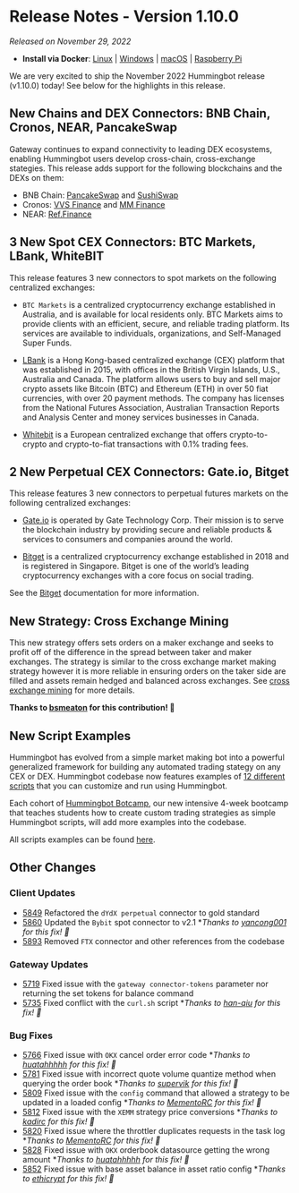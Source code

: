 # Release Notes - Version 1.10.0

*Released on November 29, 2022*

- **Install via Docker**: [Linux](/installation/docker/#linuxubuntu) | [Windows](/installation/docker/#windows) | [macOS](/installation/docker/#macos) | [Raspberry Pi](/installation/raspberry-pi/#install-via-docker)

We are very excited to ship the November 2022 Hummingbot release (v1.10.0) today! See below for the highlights in this release.

## New Chains and DEX Connectors: BNB Chain, Cronos, NEAR, PancakeSwap

Gateway continues to expand connectivity to leading DEX ecosystems, enabling Hummingbot users develop cross-chain, cross-exchange stategies. This release adds support for the following blockchains and the DEXs on them:

- BNB Chain: [PancakeSwap](/gateway/exchanges/pancakeswap/) and [SushiSwap](/gateway/exchanges/sushiswap/)
- Cronos: [VVS Finance](/gateway/exchanges/vvs-finance/) and [MM Finance](/gateway/exchanges/mm-finance/)
- NEAR: [Ref.Finance](https://www.ref.finance/)

## 3 New Spot CEX Connectors: BTC Markets, LBank, WhiteBIT

This release features 3 new connectors to spot markets on the following centralized exchanges:

- `BTC Markets` is a centralized cryptocurrency exchange established in Australia, and is available for local residents only. BTC Markets aims to provide clients with an efficient, secure, and reliable trading platform. Its services are available to individuals, organizations, and Self-Managed Super Funds.

- [LBank](/exchanges/lbank/) is a Hong Kong-based centralized exchange (CEX) platform that was established in 2015, with offices in the British Virgin Islands, U.S., Australia and Canada. The platform allows users to buy and sell major crypto assets like Bitcoin (BTC) and Ethereum (ETH) in over 50 fiat currencies, with over 20 payment methods. The company has licenses from the National Futures Association, Australian Transaction Reports and Analysis Center and money services businesses in Canada.

- [Whitebit](/exchanges/whitebit/) is a European centralized exchange that offers crypto-to-crypto and crypto-to-fiat transactions with 0.1% trading fees.

## 2 New Perpetual CEX Connectors: Gate.io, Bitget

This release features 3 new connectors to perpetual futures markets on the following centralized exchanges:

- [Gate.io](/exchanges/gate-io-perpetual/) is operated by Gate Technology Corp. Their mission is to serve the blockchain industry by providing secure and reliable products & services to consumers and companies around the world.

- [Bitget](/exchanges/bitget-perpetual/) is a centralized cryptocurrency exchange established in 2018 and is registered in Singapore. Bitget is one of the world’s leading cryptocurrency exchanges with a core focus on social trading.

See the [Bitget](/exchanges/bitget-perpetual/) documentation for more information.

## New Strategy: Cross Exchange Mining

This new strategy offers sets orders on a maker exchange and seeks to profit off of the difference in the spread between taker and maker exchanges. The strategy is similar to the cross exchange market making strategy however it is more reliable in ensuring orders on the taker side are filled and assets remain hedged and balanced across exchanges. See [cross exchange mining](/strategies/cross-exchange-mining) for more details.

**Thanks to [bsmeaton](https://github.com/bsmeaton) for this contribution! 🙏**

## New Script Examples

Hummingbot has evolved from a simple market making bot into a powerful generalized framework for building any automated trading stategy on any CEX or DEX. Hummingbot codebase now features examples of [12 different scripts](/scripts/examples) that you can customize and run using Hummingbot.

Each cohort of [Hummingbot Botcamp](https://hummingbot.org/botcamp), our new intensive 4-week bootcamp that teaches students how to create custom trading strategies as simple Hummingbot scripts, will add more examples into the codebase.

All scripts examples can be found [here](/scripts/examples/).

## Other Changes

### Client Updates

- [5849](https://github.com/hummingbot/hummingbot/pull/5849) Refactored the `dYdX perpetual` connector to gold standard
- [5860](https://github.com/hummingbot/hummingbot/pull/5860) Updated the `Bybit` spot connector to v2.1 **Thanks to [yancong001](https://github.com/yancong001) for this fix! 🙏*
- [5893](https://github.com/hummingbot/hummingbot/pull/5893) Removed `FTX` connector and other references from the codebase

### Gateway Updates

- [5719](https://github.com/hummingbot/hummingbot/pull/5719) Fixed issue with the `gateway connector-tokens` parameter nor returning the set tokens for balance command
- [5735](https://github.com/hummingbot/hummingbot/pull/5735) Fixed conflict with the `curl.sh` script **Thanks to [han-qiu](https://github.com/han-qiu) for this fix! 🙏*

### Bug Fixes

- [5766](https://github.com/hummingbot/hummingbot/pull/5766) Fixed issue with `OKX` cancel order error code **Thanks to [huatahhhhh](https://github.com/huatahhhhh) for this fix! 🙏*
- [5781](https://github.com/hummingbot/hummingbot/pull/5781) Fixed issue with incorrect quote volume quantize method when querying the order book **Thanks to [supervik](https://github.com/supervik) for this fix! 🙏*
- [5809](https://github.com/hummingbot/hummingbot/pull/5809) Fixed issue with the `config` command that allowed a strategy to be updated in a loaded config **Thanks to [MementoRC](https://github.com/MementoRC) for this fix! 🙏*
- [5812](https://github.com/hummingbot/hummingbot/pull/5812) Fixed issue with the `XEMM` strategy price conversions **Thanks to [kadirc](https://github.com/kadirc) for this fix! 🙏*
- [5820](https://github.com/hummingbot/hummingbot/pull/5820) Fixed issue where the throttler duplicates requests in the task log **Thanks to [MementoRC](https://github.com/MementoRC) for this fix! 🙏*
- [5828](https://github.com/hummingbot/hummingbot/pull/5828) Fixed issue with `OKX` orderbook datasource getting the wrong amount **Thanks to [huatahhhhh](https://github.com/huatahhhhh) for this fix! 🙏*
- [5852](https://github.com/hummingbot/hummingbot/pull/5852) Fixed issue with base asset balance in asset ratio config **Thanks to [ethicrypt](https://github.com/ethicrypt) for this fix! 🙏*
